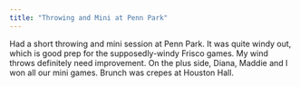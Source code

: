 ```yaml
---
title: "Throwing and Mini at Penn Park"
---
```


Had a short throwing and mini session at Penn Park. It was quite windy out, which is good prep for the supposedly-windy Frisco games. My wind throws definitely need improvement. On the plus side, Diana, Maddie and I won all our mini games. Brunch was crepes at Houston Hall.
